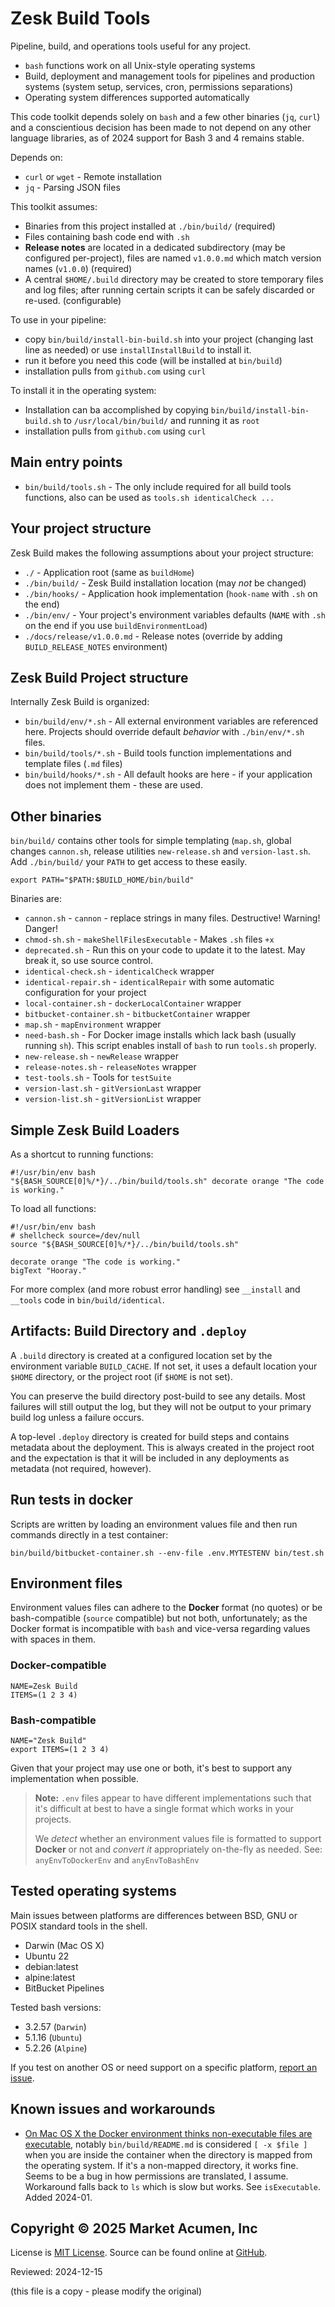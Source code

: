 # Zesk Build Tools

Pipeline, build, and operations tools useful for any project.

- `bash` functions work on all Unix-style operating systems
- Build, deployment and management tools for pipelines and production systems (system setup, services, cron, permissions separations)
- Operating system differences supported automatically

This code toolkit depends solely on `bash` and a few other binaries (`jq`, `curl`) and a conscientious decision has been made to not depend on any other language libraries, as of 2024 support for Bash 3 and 4 remains stable.

Depends on: 

- `curl` or `wget` - Remote installation
- `jq` - Parsing JSON files

This toolkit assumes:

- Binaries from this project installed at `./bin/build/` (required)
- Files containing bash code end with `.sh`
- **Release notes** are located in a dedicated subdirectory (may be configured per-project), files are named `v1.0.0.md` which match version names (`v1.0.0`) (required)
- A central `$HOME/.build` directory may be created to store temporary files and log files; after running certain scripts it can be safely discarded or re-used. (configurable)

To use in your pipeline:

- copy `bin/build/install-bin-build.sh` into your project (changing last line as needed) or use `installInstallBuild` to install it.
- run it before you need this code (will be installed at `bin/build`)
- installation pulls from `github.com` using `curl`

To install it in the operating system:

- Installation can ba accomplished by copying `bin/build/install-bin-build.sh` to `/usr/local/bin/build/` and running it as `root`
- installation pulls from `github.com` using `curl`

## Main entry points

- `bin/build/tools.sh` - The only include required for all build tools functions, also can be used as `tools.sh identicalCheck ...`

## Your project structure

Zesk Build makes the following assumptions about your project structure:

- `./` - Application root (same as `buildHome`)
- `./bin/build/` - Zesk Build installation location (may *not* be changed)
- `./bin/hooks/` - Application hook implementation (`hook-name` with `.sh` on the end)
- `./bin/env/` - Your project's environment variables defaults (`NAME` with `.sh` on the end if you use `buildEnvironmentLoad`)
- `./docs/release/v1.0.0.md` - Release notes (override by adding `BUILD_RELEASE_NOTES` environment)

## Zesk Build Project structure

Internally Zesk Build is organized:

- `bin/build/env/*.sh` - All external environment variables are referenced here. Projects should override default *behavior* with `./bin/env/*.sh` files. 
- `bin/build/tools/*.sh` - Build tools function implementations and template files (`.md` files)
- `bin/build/hooks/*.sh` - All default hooks are here - if your application does not implement them - these are used.

## Other binaries

`bin/build/` contains other tools for simple templating (`map.sh`, global changes `cannon.sh`, release utilities `new-release.sh` and `version-last.sh`. Add `./bin/build/` your `PATH` to get access to these easily.

    export PATH="$PATH:$BUILD_HOME/bin/build"

Binaries are:

- `cannon.sh` - `cannon` - replace strings in many files. Destructive! Warning! Danger!
- `chmod-sh.sh` - `makeShellFilesExecutable` - Makes `.sh` files `+x`
- `deprecated.sh` - Run this on your code to update it to the latest. May break it, so use source control.
- `identical-check.sh` - `identicalCheck` wrapper
- `identical-repair.sh` - `identicalRepair` with some automatic configuration for your project
- `local-container.sh` - `dockerLocalContainer` wrapper
- `bitbucket-container.sh` - `bitbucketContainer` wrapper
- `map.sh` - `mapEnvironment` wrapper
- `need-bash.sh` - For Docker image installs which lack bash (usually running `sh`). This script enables install of `bash` to run `tools.sh` properly.
- `new-release.sh` - `newRelease` wrapper
- `release-notes.sh` - `releaseNotes` wrapper
- `test-tools.sh` - Tools for `testSuite`
- `version-last.sh` - `gitVersionLast` wrapper
- `version-list.sh` - `gitVersionList` wrapper

## Simple Zesk Build Loaders

As a shortcut to running functions:

    #!/usr/bin/env bash
    "${BASH_SOURCE[0]%/*}/../bin/build/tools.sh" decorate orange "The code is working."

To load all functions:

    #!/usr/bin/env bash
    # shellcheck source=/dev/null
    source "${BASH_SOURCE[0]%/*}/../bin/build/tools.sh" 

    decorate orange "The code is working."
    bigText "Hooray."

For more complex (and more robust error handling) see `__install` and `__tools` code in `bin/build/identical`.

## Artifacts: Build Directory and `.deploy`

A `.build` directory is created at a configured location set by the environment variable `BUILD_CACHE`. If not set, it uses a default location your `$HOME` directory, or the project root (if `$HOME` is not set).

You can preserve the build directory post-build to see any details. Most failures will still output the log, but they will not be output to your primary build log unless a failure occurs.

A top-level `.deploy` directory is created for build steps and contains metadata about the deployment. This is always created in the project root and the expectation is that it will be included in any deployments as metadata (not required, however).

## Run tests in docker

Scripts are written by loading an environment values file and then run commands directly in a test container:

    bin/build/bitbucket-container.sh --env-file .env.MYTESTENV bin/test.sh

## Environment files

Environment values files can adhere to the **Docker** format (no quotes) or be bash-compatible (`source` compatible) but not both, unfortunately; as the Docker format is incompatible with `bash` and vice-versa regarding values with spaces in them.

### Docker-compatible

    NAME=Zesk Build
    ITEMS=(1 2 3 4)

### Bash-compatible

    NAME="Zesk Build"
    export ITEMS=(1 2 3 4)

Given that your project may use one or both, it's best to support any implementation when possible.

> **Note:** `.env` files appear to have different implementations such that it's difficult at best to have a single format which works in your projects.
>
> We _detect_ whether an environment values file is formatted to support **Docker** or not and _convert it_ appropriately on-the-fly as needed. See: `anyEnvToDockerEnv` and `anyEnvToBashEnv`

## Tested operating systems

Main issues between platforms are differences between BSD, GNU or POSIX standard tools in the shell.

- Darwin (Mac OS X)
- Ubuntu 22
- debian:latest
- alpine:latest
- BitBucket Pipelines

Tested bash versions:

- 3.2.57 (`Darwin`)
- 5.1.16 (`Ubuntu`)
- 5.2.26 (`Alpine`)

If you test on another OS or need support on a specific platform, [report an issue](https://github.com/zesk/build/issues).

## Known issues and workarounds

- [On Mac OS X the Docker environment thinks non-executable files are executable](https://github.com/docker/for-mac/issues/5509), notably `bin/build/README.md` is considered `[ -x $file ]` when you are inside the container when the directory is mapped from the operating system. If it's a non-mapped directory, it works fine. Seems to be a bug in how
  permissions are translated, I assume. Workaround falls back to `ls` which is slow but works. See `isExecutable`. Added 2024-01.

## Copyright &copy; 2025 Market Acumen, Inc

License is [MIT License](LICENSE.md). Source can be found online at [GitHub](https://github.com/zesk/build).

Reviewed: 2024-12-15

(this file is a copy - please modify the original)
